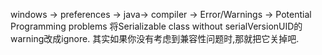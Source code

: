 windows -> preferences -> java-> compiler -> Error/Warnings -> Potential Programming problems
将Serializable class without serialVersionUID的warning改成ignore.
其实如果你没有考虑到兼容性问题时,那就把它关掉吧.
